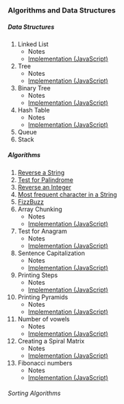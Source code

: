 ### Algorithms and Data Structures

##### Data Structures
  1. Linked List
      - Notes
      - [Implementation (JavaScript)](https://github.com/dsinecos/Data-Structures/blob/master/linkedList.js)
  2. Tree
      - Notes
      - [Implementation (JavaScript)](https://github.com/dsinecos/Algorithms-DataStructures/blob/master/exercises/tree/index.js)
  3. Binary Tree
      - Notes
      - [Implementation (JavaScript)](https://github.com/dsinecos/Data-Structures/blob/master/binaryTrees.js)
  4. Hash Table
      - Notes
      - [Implementation (JavaScript)](https://github.com/dsinecos/Data-Structures/blob/master/hashTable.js)
  5. Queue
  6. Stack
      
##### Algorithms
  1. [Reverse a String](https://github.com/dsinecos/Algorithms-DataStructures/blob/master/exercises/reversestring/index.js)
  2. [Test for Palindrome](https://github.com/dsinecos/Algorithms-DataStructures/blob/master/exercises/palindrome/index.js)
  3. [Reverse an Integer](https://github.com/dsinecos/Algorithms-DataStructures/blob/master/exercises/reverseint/index.js)
  4. [Most frequent character in a String](https://github.com/dsinecos/Algorithms-DataStructures/blob/master/exercises/maxchar/index.js)
  5. [FizzBuzz](https://github.com/dsinecos/Algorithms-DataStructures/blob/master/exercises/fizzbuzz/index.js)
  6. Array Chunking
      - Notes
      - [Implementation (JavaScript)](https://github.com/dsinecos/Algorithms-DataStructures/blob/master/exercises/chunk/index.js)
  7. Test for Anagram
      - Notes
      - [Implementation (JavaScript)](https://github.com/dsinecos/Algorithms-DataStructures/blob/master/exercises/anagrams/index.js)
  8. Sentence Capitalization
      - Notes
      - [Implementation (JavaScript)](https://github.com/dsinecos/Algorithms-DataStructures/blob/master/exercises/capitalize/index.js)
  9. Printing Steps
      - Notes
      - [Implementation (JavaScript)](https://github.com/dsinecos/Algorithms-DataStructures/blob/master/exercises/steps/index.js)
  10. Printing Pyramids
      - Notes
      - [Implementation (JavaScript)](https://github.com/dsinecos/Algorithms-DataStructures/blob/master/exercises/pyramid/index.js)
  11. Number of vowels
      - Notes
      - [Implementation (JavaScript)](https://github.com/dsinecos/Algorithms-DataStructures/blob/master/exercises/vowels/index.js)
  12. Creating a Spiral Matrix
      - Notes
      - [Implementation (JavaScript)](https://github.com/dsinecos/Algorithms-DataStructures/blob/master/exercises/matrix/index.js)
  13. Fibonacci numbers
      - Notes
      - [Implementation (JavaScript)](https://github.com/dsinecos/Algorithms-DataStructures/blob/master/exercises/fib/index.js)

###### Sorting Algorithms
